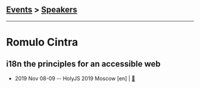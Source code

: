## [Events](../README.md) > [Speakers](../speakers.md)
---

# Romulo Cintra

## i18n the principles for an accessible web
- 2019 Nov 08-09 -- HolyJS 2019 Moscow [en] | [:notebook:](https://assets.ctfassets.net/nn534z2fqr9f/4jLRIu55jEaulqhi0iAoOI/4b5a4aa5b1f0677d6513cfcadde7afdf/i18n_the_principles_for_an_accessible_web.pdf)  
